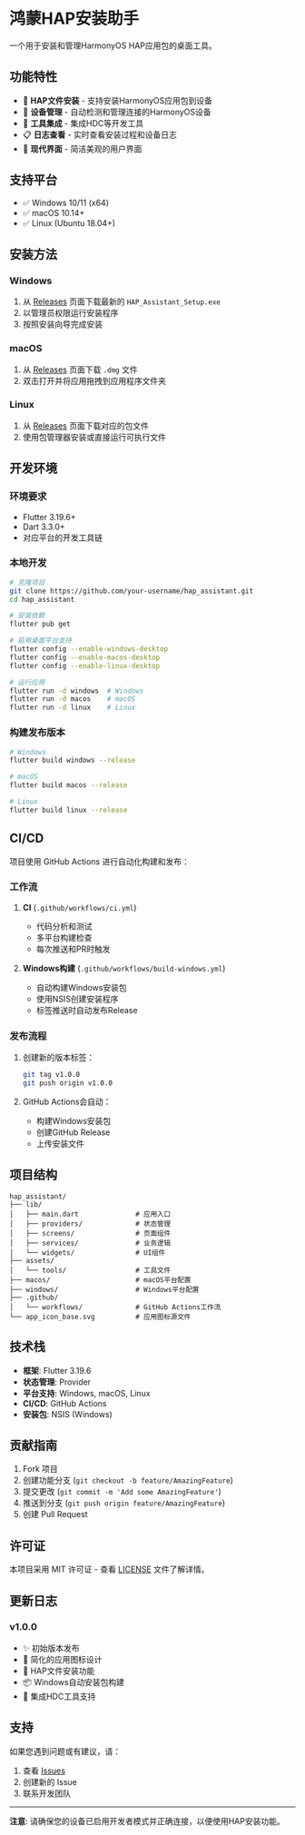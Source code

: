 # 鸿蒙HAP安装助手

一个用于安装和管理HarmonyOS HAP应用包的桌面工具。

## 功能特性

- 🚀 **HAP文件安装** - 支持安装HarmonyOS应用包到设备
- 📱 **设备管理** - 自动检测和管理连接的HarmonyOS设备
- 🔧 **工具集成** - 集成HDC等开发工具
- 📋 **日志查看** - 实时查看安装过程和设备日志
- 🎨 **现代界面** - 简洁美观的用户界面

## 支持平台

- ✅ Windows 10/11 (x64)
- ✅ macOS 10.14+
- ✅ Linux (Ubuntu 18.04+)

## 安装方法

### Windows

1. 从 [Releases](https://github.com/your-username/hap_assistant/releases) 页面下载最新的 `HAP_Assistant_Setup.exe`
2. 以管理员权限运行安装程序
3. 按照安装向导完成安装

### macOS

1. 从 [Releases](https://github.com/your-username/hap_assistant/releases) 页面下载 `.dmg` 文件
2. 双击打开并将应用拖拽到应用程序文件夹

### Linux

1. 从 [Releases](https://github.com/your-username/hap_assistant/releases) 页面下载对应的包文件
2. 使用包管理器安装或直接运行可执行文件

## 开发环境

### 环境要求

- Flutter 3.19.6+
- Dart 3.3.0+
- 对应平台的开发工具链

### 本地开发

```bash
# 克隆项目
git clone https://github.com/your-username/hap_assistant.git
cd hap_assistant

# 安装依赖
flutter pub get

# 启用桌面平台支持
flutter config --enable-windows-desktop
flutter config --enable-macos-desktop
flutter config --enable-linux-desktop

# 运行应用
flutter run -d windows  # Windows
flutter run -d macos    # macOS
flutter run -d linux    # Linux
```

### 构建发布版本

```bash
# Windows
flutter build windows --release

# macOS
flutter build macos --release

# Linux
flutter build linux --release
```

## CI/CD

项目使用 GitHub Actions 进行自动化构建和发布：

### 工作流

1. **CI** (`.github/workflows/ci.yml`)
   - 代码分析和测试
   - 多平台构建检查
   - 每次推送和PR时触发

2. **Windows构建** (`.github/workflows/build-windows.yml`)
   - 自动构建Windows安装包
   - 使用NSIS创建安装程序
   - 标签推送时自动发布Release

### 发布流程

1. 创建新的版本标签：
   ```bash
   git tag v1.0.0
   git push origin v1.0.0
   ```

2. GitHub Actions会自动：
   - 构建Windows安装包
   - 创建GitHub Release
   - 上传安装文件

## 项目结构

```
hap_assistant/
├── lib/
│   ├── main.dart              # 应用入口
│   ├── providers/             # 状态管理
│   ├── screens/               # 页面组件
│   ├── services/              # 业务逻辑
│   └── widgets/               # UI组件
├── assets/
│   └── tools/                 # 工具文件
├── macos/                     # macOS平台配置
├── windows/                   # Windows平台配置
├── .github/
│   └── workflows/             # GitHub Actions工作流
└── app_icon_base.svg          # 应用图标源文件
```

## 技术栈

- **框架**: Flutter 3.19.6
- **状态管理**: Provider
- **平台支持**: Windows, macOS, Linux
- **CI/CD**: GitHub Actions
- **安装包**: NSIS (Windows)

## 贡献指南

1. Fork 项目
2. 创建功能分支 (`git checkout -b feature/AmazingFeature`)
3. 提交更改 (`git commit -m 'Add some AmazingFeature'`)
4. 推送到分支 (`git push origin feature/AmazingFeature`)
5. 创建 Pull Request

## 许可证

本项目采用 MIT 许可证 - 查看 [LICENSE](LICENSE) 文件了解详情。

## 更新日志

### v1.0.0
- ✨ 初始版本发布
- 🎨 简化的应用图标设计
- 🚀 HAP文件安装功能
- 📦 Windows自动安装包构建
- 🔧 集成HDC工具支持

## 支持

如果您遇到问题或有建议，请：

1. 查看 [Issues](https://github.com/your-username/hap_assistant/issues)
2. 创建新的 Issue
3. 联系开发团队

---

**注意**: 请确保您的设备已启用开发者模式并正确连接，以便使用HAP安装功能。